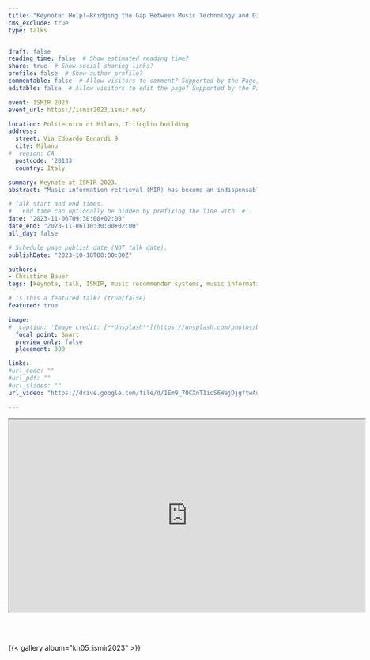 ```yaml
---
title: "Keynote: Help!—Bridging the Gap Between Music Technology and Diverse Stakeholder Needs"
cms_exclude: true
type: talks


draft: false
reading_time: false  # Show estimated reading time?
share: true  # Show social sharing links?
profile: false  # Show author profile?
commentable: false  # Allow visitors to comment? Supported by the Page, Post, and Docs content types.
editable: false  # Allow visitors to edit the page? Supported by the Page, Post, and Docs content types.

event: ISMIR 2023
event_url: https://ismir2023.ismir.net/

location: Politecnico di Milano, Trifoglio building
address:
  street: Via Edoardo Bonardi 9
  city: Milano
#  region: CA
  postcode: '20133'
  country: Italy

summary: Keynote at ISMIR 2023.
abstract: "Music information retrieval (MIR) has become an indispensable asset in the music industry. It powers music recommendations for listeners and supports artists in mastering their crafts. While MIR has made remarkable progress, we need to improve in serving the multifaceted needs of stakeholders who rely on these technologies. Taking examples from music recommender systems, I will demonstrate the potential risks of neglecting artists' needs and provide strategies for mitigation."

# Talk start and end times.
#   End time can optionally be hidden by prefixing the line with `#`.
date: "2023-11-06T09:30:00+02:00"
date_end: "2023-11-06T10:30:00+02:00"
all_day: false

# Schedule page publish date (NOT talk date).
publishDate: "2023-10-18T00:00:00Z"

authors:
- Christine Bauer
tags: [keynote, talk, ISMIR, music recommender systems, music information retrieval, MIR, diverse needs]

# Is this a featured talk? (true/false)
featured: true

image:
#  caption: 'Image credit: [**Unsplash**](https://unsplash.com/photos/bzdhc5b3Bxs)'
  focal_point: Smart
  preview_only: false
  placement: 300

links:
#url_code: ""
#url_pdf: ""
#url_slides: ""
url_video: "https://drive.google.com/file/d/1Em9_70CXnT1icS6WejDjgftwAuKYrz3A/preview"

---
```


<iframe src="https://www.dropbox.com/scl/fi/ph0mc1nvpttaw37ovt1xp/keynote1.mp4?rlkey=1lm0ltha4lkt66j7szobxoqvv&raw=1" width="720" height="390" allow="autoplay"></iframe>

<br><br>

{{< gallery album="kn05_ismir2023" >}}